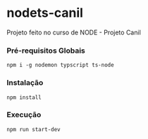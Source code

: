 # nodets-canil

Projeto feito no curso de NODE - Projeto Canil

### Pré-requisitos Globais
`npm i -g nodemon typscript ts-node`

### Instalação
`npm install`

### Execução
`npm run start-dev`